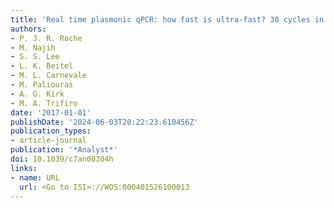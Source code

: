 ```yaml
---
title: 'Real time plasmonic qPCR: how fast is ultra-fast? 30 cycles in 54 seconds'
authors:
- P. J. R. Roche
- M. Najih
- S. S. Lee
- L. K. Beitel
- M. L. Carnevale
- M. Paliouras
- A. G. Kirk
- M. A. Trifiro
date: '2017-01-01'
publishDate: '2024-06-03T20:22:23.610456Z'
publication_types:
- article-journal
publication: '*Analyst*'
doi: 10.1039/c7an00304h
links:
- name: URL
  url: <Go to ISI>://WOS:000401526100013
---
```


